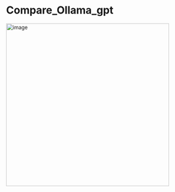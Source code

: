 # Compare_Ollama_gpt
<img width="442" alt="image" src="https://github.com/rutujamanoharkute/Compare_Ollama_gpt/assets/114360071/0a4ca4ba-6bc9-44c5-8a44-f362b47828ef">

